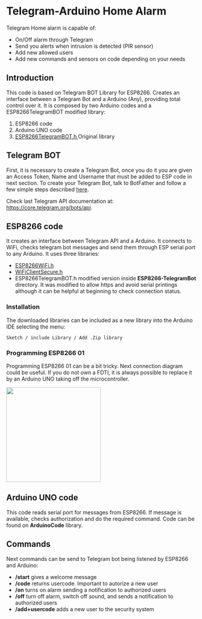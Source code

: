 # Telegram-Arduino Home Alarm
Telegram Home alarm is capable of:
- On/Off alarm through Telegram
- Send you alerts when intrusion is detected (PIR sensor)
- Add new allowed users
- Add new commands and sensors on code depending on your needs
## Introduction
This code is based on Telegram BOT Library for ESP8266. Creates an interface between a Telegram Bot and a Arduino (Any), providing total control over it. It is composed by two Arduino codes and a ESP8266TelegramBOT modified library:

1. ESP8266 code
2. Arduino UNO code
3. [ESP8266TelegramBOT.h ](https://github.com/Gianbacchio/ESP8266-TelegramBot) Original library

## Telegram BOT
First, it is necessary to create a Telegram Bot, once you do it you are given an Access Token, Name and Username that must be added to ESP code in next section. To create your Telegram Bot, talk to BotFather and follow a few simple steps described [here](https://core.telegram.org/bots#botfather).

Check last Telegram API documentation at: https://core.telegram.org/bots/api.

## ESP8266 code
It creates an interface between Telegram API and a Arduino. It connects to WiFi, checks telegram bot messages and send them through ESP serial port to any Arduino. It uses three libraries:
- [ESP8266WiFi.h](https://github.com/esp8266/Arduino/tree/master/libraries/ESP8266WiFi)
- [WiFiClientSecure.h](https://github.com/esp8266/Arduino/tree/master/libraries/ESP8266WiFi)
- ESP8266TelegramBOT.h modified version inside **ESP8266-TelegramBot** directory. It was modified to allow https and avoid serial printings although it can be helpful at beginning to check connection status.

### Installation
The downloaded libraries can be included as a new library into the Arduino IDE selecting the menu:
```
Sketch / include Library / Add .Zip library
```
### Programming ESP8266 01
Programming ESP8266 01 can be a bit tricky. Next connection diagram could be useful. If you do not own a FDTI, it is always possible to replace it by an Arduino UNO taking off the microcontroller. 

<img src="http://lasergrbl.com/wp-content/uploads/2017/07/ESP8266_FTDI_RST_bb.jpg" width="250">


## Arduino UNO code
This code reads serial port for messages from ESP8266. If message is available, checks authorization and do the required command. Code can be found on **ArduinoCode** library.

## Commands
Next commands can be send to Telegram bot being listened by ESP8266 and Arduino:
- **/start** gives a welcome message
- **/code** returns usercode. Important to autorize a new user
- **/on** turns on alarm sending a notification to authorized users
- **/off** turn off alarm, switch off sound, and sends a notification to authorized users
- **/add+usercode** adds a new user to the security system

